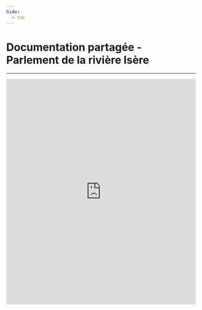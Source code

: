 ```yaml
---
hide:
  - toc
---
```


# Documentation partagée - Parlement de la rivière Isère

---

<iframe src="https://drive.google.com/embeddedfolderview?id=1f2384r_etr7J2kb4TI4pcjkuqperIxVx#grid" style="width:100%; height:600px; border:0;"></iframe>
